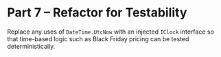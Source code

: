 # Part 7 – Refactor for Testability

Replace any uses of `DateTime.UtcNow` with an injected `IClock` interface so that time-based logic such as Black Friday pricing can be tested deterministically.
